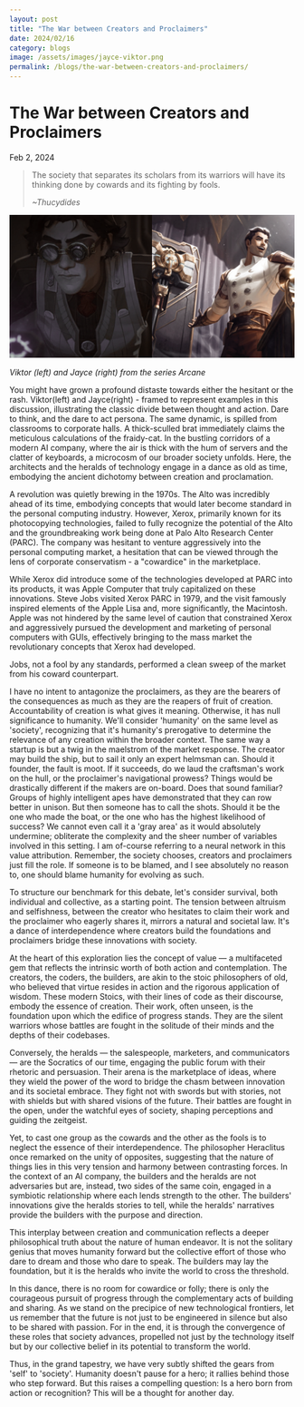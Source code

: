 ```yaml
---
layout: post
title: "The War between Creators and Proclaimers"
date: 2024/02/16 
category: blogs
image: /assets/images/jayce-viktor.png
permalink: /blogs/the-war-between-creators-and-proclaimers/
---
```


# The War between Creators and Proclaimers
<p class="post-date">Feb 2, 2024</p>

> The society that separates its scholars from its warriors will have its thinking done by cowards and its fighting by fools.
> 
> *~Thucydides*

<img src="/assets/images/jayce-viktor.png" alt="Viktor and Jayce from Arcane" width="600" style="max-width: 100%; height: auto;">

*Viktor (left) and Jayce (right) from the series Arcane*


You might have grown a profound distaste towards either the hesitant or the rash. Viktor(left) and Jayce(right) - framed to represent examples in this discussion, illustrating the classic divide between thought and action. Dare to think, and the dare to act persona. The same dynamic, is spilled from classrooms to corporate halls. A thick-sculled brat immediately claims the meticulous calculations of the fraidy-cat. In the bustling corridors of a modern AI company, where the air is thick with the hum of servers and the clatter of keyboards, a microcosm of our broader society unfolds. Here, the architects and the heralds of technology engage in a dance as old as time, embodying the ancient dichotomy between creation and proclamation.

A revolution was quietly brewing in the 1970s. The Alto was incredibly ahead of its time, embodying concepts that would later become standard in the personal computing industry. However, Xerox, primarily known for its photocopying technologies, failed to fully recognize the potential of the Alto and the groundbreaking work being done at Palo Alto Research Center (PARC). The company was hesitant to venture aggressively into the personal computing market, a hesitation that can be viewed through the lens of corporate conservatism - a "cowardice" in the marketplace.

While Xerox did introduce some of the technologies developed at PARC into its products, it was Apple Computer that truly capitalized on these innovations. Steve Jobs visited Xerox PARC in 1979, and the visit famously inspired elements of the Apple Lisa and, more significantly, the Macintosh. Apple was not hindered by the same level of caution that constrained Xerox and aggressively pursued the development and marketing of personal computers with GUIs, effectively bringing to the mass market the revolutionary concepts that Xerox had developed.

Jobs, not a fool by any standards, performed a clean sweep of the market from his coward counterpart.

I have no intent to antagonize the proclaimers, as they are the bearers of the consequences as much as they are the reapers of fruit of creation. Accountability of creation is what gives it meaning. Otherwise, it has null significance to humanity. We'll consider 'humanity' on the same level as 'society', recognizing that it's humanity's prerogative to determine the relevance of any creation within the broader context. The same way a startup is but a twig in the maelstrom of the market response. The creator may build the ship, but to sail it only an expert helmsman can. Should it founder, the fault is moot. If it succeeds, do we laud the craftsman's work on the hull, or the proclaimer's navigational prowess? Things would be drastically different if the makers are on-board. Does that sound familiar? Groups of highly intelligent apes have demonstrated that they can row better in unison. But then someone has to call the shots. Should it be the one who made the boat, or the one who has the highest likelihood of success? We cannot even call it a 'gray area' as it would absolutely undermine; obliterate the complexity and the sheer number of variables involved in this setting. I am of-course referring to a neural network in this value attribution. Remember, the society chooses, creators and proclaimers just fill the role. If someone is to be blamed, and I see absolutely no reason to, one should blame humanity for evolving as such.

To structure our benchmark for this debate, let's consider survival, both individual and collective, as a starting point. The tension between altruism and selfishness, between the creator who hesitates to claim their work and the proclaimer who eagerly shares it, mirrors a natural and societal law. It's a dance of interdependence where creators build the foundations and proclaimers bridge these innovations with society.

At the heart of this exploration lies the concept of value — a multifaceted gem that reflects the intrinsic worth of both action and contemplation. The creators, the coders, the builders, are akin to the stoic philosophers of old, who believed that virtue resides in action and the rigorous application of wisdom. These modern Stoics, with their lines of code as their discourse, embody the essence of creation. Their work, often unseen, is the foundation upon which the edifice of progress stands. They are the silent warriors whose battles are fought in the solitude of their minds and the depths of their codebases.

Conversely, the heralds — the salespeople, marketers, and communicators — are the Socratics of our time, engaging the public forum with their rhetoric and persuasion. Their arena is the marketplace of ideas, where they wield the power of the word to bridge the chasm between innovation and its societal embrace. They fight not with swords but with stories, not with shields but with shared visions of the future. Their battles are fought in the open, under the watchful eyes of society, shaping perceptions and guiding the zeitgeist.

Yet, to cast one group as the cowards and the other as the fools is to neglect the essence of their interdependence. The philosopher Heraclitus once remarked on the unity of opposites, suggesting that the nature of things lies in this very tension and harmony between contrasting forces. In the context of an AI company, the builders and the heralds are not adversaries but are, instead, two sides of the same coin, engaged in a symbiotic relationship where each lends strength to the other. The builders' innovations give the heralds stories to tell, while the heralds' narratives provide the builders with the purpose and direction.

This interplay between creation and communication reflects a deeper philosophical truth about the nature of human endeavor. It is not the solitary genius that moves humanity forward but the collective effort of those who dare to dream and those who dare to speak. The builders may lay the foundation, but it is the heralds who invite the world to cross the threshold.

In this dance, there is no room for cowardice or folly; there is only the courageous pursuit of progress through the complementary acts of building and sharing. As we stand on the precipice of new technological frontiers, let us remember that the future is not just to be engineered in silence but also to be shared with passion. For in the end, it is through the convergence of these roles that society advances, propelled not just by the technology itself but by our collective belief in its potential to transform the world.

Thus, in the grand tapestry, we have very subtly shifted the gears from 'self' to 'society'. Humanity doesn't pause for a hero; it rallies behind those who step forward. But this raises a compelling question: Is a hero born from action or recognition? This will be a thought for another day. 